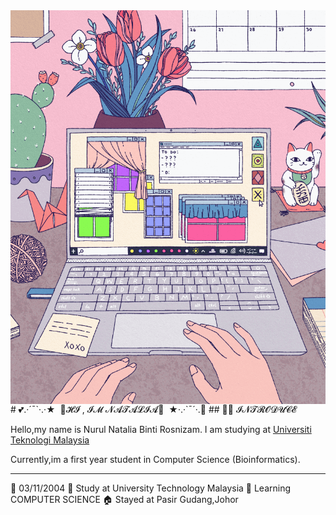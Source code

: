 <img align="center" alt="Coding" width="600" src="gif.gif">
# 💕.·´¯`·.·★  🎀𝓗𝓘 , 𝓘𝓜 𝓝𝓐𝓣𝓐𝓛𝓘𝓐🎀  ★·.·`¯´·.💞 
## 👩‍💻 𝓘𝓝𝓣𝓡𝓞𝓓𝓤𝓒𝓔 

Hello,my name is Nurul Natalia Binti Rosnizam. I am studying at [Universiti Teknologi Malaysia](https://www.utm.my)<BR>

Currently,im a first year student in Computer Science (Bioinformatics).

---
📆 03/11/2004
🏫 Study at University Technology Malaysia
📝 Learning COMPUTER SCIENCE
🏠 Stayed at Pasir Gudang,Johor







